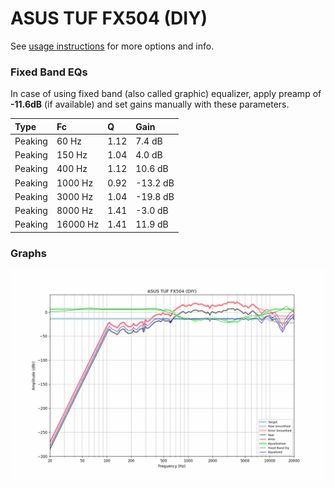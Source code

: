 # ASUS TUF FX504 (DIY)
See [usage instructions](https://github.com/jaakkopasanen/AutoEq#usage) for more options and info.

### Fixed Band EQs
In case of using fixed band (also called graphic) equalizer, apply preamp of **-11.6dB**
(if available) and set gains manually with these parameters.

| Type    | Fc       |    Q | Gain     |
|:--------|:---------|:-----|:---------|
| Peaking | 60 Hz    | 1.12 | 7.4 dB   |
| Peaking | 150 Hz   | 1.04 | 4.0 dB   |
| Peaking | 400 Hz   | 1.12 | 10.6 dB  |
| Peaking | 1000 Hz  | 0.92 | -13.2 dB |
| Peaking | 3000 Hz  | 1.04 | -19.8 dB |
| Peaking | 8000 Hz  | 1.41 | -3.0 dB  |
| Peaking | 16000 Hz | 1.41 | 11.9 dB  |

### Graphs
![](./ASUS%20TUF%20FX504%20(DIY).png)